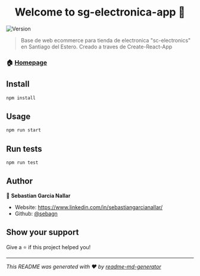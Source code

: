 <h1 align="center">Welcome to sg-electronica-app 👋</h1>
<p>
  <img alt="Version" src="https://img.shields.io/badge/version-0.1.0-blue.svg?cacheSeconds=2592000" />
</p>

> Base de web ecommerce para tienda de electronica &#34;sc-electronics&#34; en Santiago del Estero. Creado a traves de Create-React-App

### 🏠 [Homepage](sc-electronics.netlify.app/)

## Install

```sh
npm install
```

## Usage

```sh
npm run start
```

## Run tests

```sh
npm run test
```

## Author

👤 **Sebastian Garcia Nallar**

* Website: https://www.linkedin.com/in/sebastiangarcianallar/
* Github: [@sebagn](https://github.com/sebagn)

## Show your support

Give a ⭐️ if this project helped you!

***
_This README was generated with ❤️ by [readme-md-generator](https://github.com/kefranabg/readme-md-generator)_